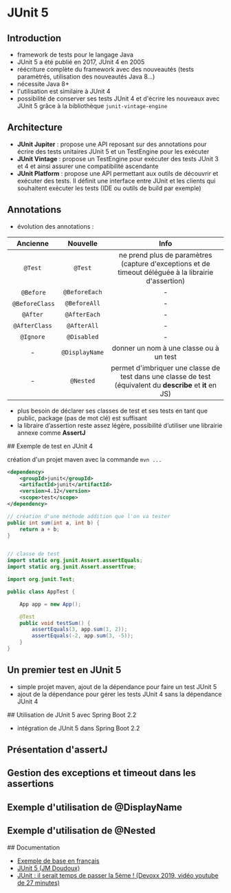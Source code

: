 # JUnit 5

## Introduction

- framework de tests pour le langage Java
- JUnit 5 a été publié en 2017, JUnit 4 en 2005
- réécriture complète du framework avec des nouveautés (tests paramètrés, utilisation des nouveautés Java 8...)
- nécessite Java 8+
- l'utilisation est similaire à JUnit 4
- possibilité de conserver ses tests JUnit 4 et d'écrire les nouveaux avec JUnit 5 grâce à la bibliothèque `junit-vintage-engine`


## Architecture

- **JUnit Jupiter** : propose une API reposant sur des annotations pour écrire des tests unitaires JUnit 5 et un TestEngine pour les exécuter
- **JUnit Vintage** : propose un TestEngine pour exécuter des tests JUnit 3 et 4 et ainsi assurer une compatibilité ascendante
- **JUnit Platform** : propose une API permettant aux outils de découvrir et exécuter des tests. Il définit une interface entre JUnit et les clients qui souhaitent exécuter les tests (IDE ou outils de build par exemple)


## Annotations

- évolution des annotations :

| Ancienne | Nouvelle | Info |
| :---:    | :---: | :---: |
| `@Test`  | `@Test` | ne prend plus de paramètres (capture d'exceptions et de timeout déléguée à la librairie d'assertion) |
| `@Before` | `@BeforeEach` | - |
| `@BeforeClass` | `@BeforeAll` | - |
| `@After` | `@AfterEach` | - |
|  `@AfterClass` | `@AfterAll` | - |
| `@Ignore` | `@Disabled` | - |
| - | `@DisplayName` | donner un nom à une classe ou à un test |
| - | `@Nested` | permet d'imbriquer une classe de test dans une classe de test (équivalent du **describe** et **it** en JS) |

- plus besoin de déclarer ses classes de test et ses tests en tant que public, package (pas de mot clé) est suffisant
- la libraire d’assertion reste assez légère, possibilité d’utiliser une librairie annexe comme **AssertJ**

## Exemple de test en JUnit 4

création d'un projet maven avec la commande `mvn ...`

```xml
<dependency>
    <groupId>junit</groupId>
    <artifactId>junit</artifactId>
    <version>4.12</version>
    <scope>test</scope>
</dependency>
```

```java
// création d'une méthode addition que l'on va tester
public int sum(int a, int b) {
    return a + b;
}


// classe de test
import static org.junit.Assert.assertEquals;
import static org.junit.Assert.assertTrue;

import org.junit.Test;

public class AppTest {

    App app = new App();

    @Test
    public void testSum() {
        assertEquals(3, app.sum(1, 2));
        assertEquals(-2, app.sum(3, -5));
    }
}
```

## Un premier test en JUnit 5

- simple projet maven, ajout de la dépendance pour faire un test JUnit 5
- ajout de la dépendance pour gérer les tests JUnit 4 sans la dépendance JUnit 4


## Utilisation de JUnit 5 avec Spring Boot 2.2

- intégration de JUnit 5 dans Spring Boot 2.2


## Présentation d'assertJ


## Gestion des exceptions et timeout dans les assertions


## Exemple d'utilisation de @DisplayName


## Exemple d'utilisation de @Nested


## Documentation

- [Exemple de base en français](https://blog.zenika.com/2017/12/13/quoi-de-neuf-avec-junit-5/)
- [JUnit 5 (JM Doudoux)](https://www.jmdoudoux.fr/java/dej/chap-junit5.htm)
- [JUnit : il serait temps de passer la 5ème !  (Devoxx 2019, vidéo youtube de 27 minutes)](https://www.youtube.com/watch?v=EfxwS54hdkM)

